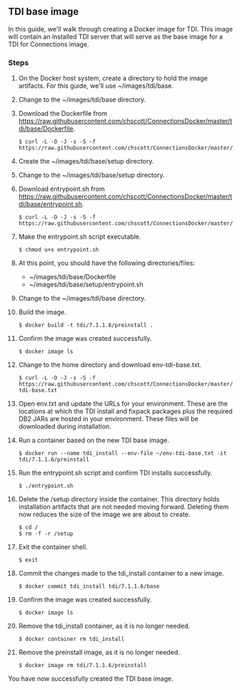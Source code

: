 ## TDI base image

In this guide, we'll walk through creating a Docker image for TDI. This image will contain an installed TDI server that will 
serve as the base image for a TDI for Connections image.

### Steps
   
1. On the Docker host system, create a directory to hold the image artifacts. For this guide, we'll use ~/images/tdi/base.

2. Change to the ~/images/tdi/base directory.

3. Download the Dockerfile from https://raw.githubusercontent.com/chscott/ConnectionsDocker/master/tdi/base/Dockerfile. 

   ```
   $ curl -L -O -J -s -S -f https://raw.githubusercontent.com/chscott/ConnectionsDocker/master/tdi/base/Dockerfile
   ```
   
4. Create the ~/images/tdi/base/setup directory.
   
5. Change to the ~/images/tdi/base/setup directory.

6. Download entrypoint.sh from https://raw.githubusercontent.com/chscott/ConnectionsDocker/master/tdi/base/entrypoint.sh.

   ```
   $ curl -L -O -J -s -S -f https://raw.githubusercontent.com/chscott/ConnectionsDocker/master/tdi/base/entrypoint.sh
   ```

7. Make the entrypoint.sh script executable.

   ```
   $ chmod u+x entrypoint.sh
   ```
   
8. At this point, you should have the following directories/files:

   - ~/images/tdi/base/Dockerfile
   - ~/images/tdi/base/setup/entrypoint.sh
   
9. Change to the ~/images/tdi/base directory.

10. Build the image.

    ```
    $ docker build -t tdi/7.1.1.6/preinstall .
    ```
    
11. Confirm the image was created successfully.

    ```
    $ docker image ls
    ```
    
12. Change to the home directory and download env-tdi-base.txt.
   
    ```
    $ curl -L -O -J -s -S -f https://raw.githubusercontent.com/chscott/ConnectionsDocker/master/tdi/base/env-tdi-base.txt
    ```
   
13. Open env.txt and update the URLs for your environment. These are the locations at which the TDI install and fixpack
    packages plus the required DB2 JARs are hosted in your environment. These files will be downloaded during installation.
    
14. Run a container based on the new TDI base image.

    ```
    $ docker run --name tdi_install --env-file ~/env-tdi-base.txt -it tdi/7.1.1.6/preinstall
    ```
    
15. Run the entrypoint.sh script and confirm TDI installs successfully.

    ```
    $ ./entrypoint.sh
    ```
        
16. Delete the /setup directory inside the container. This directory holds installation artifacts that are not needed moving
    forward. Deleting them now reduces the size of the image we are about to create.
    
    ```
    $ cd /
    $ rm -f -r /setup
    ```
    
17. Exit the container shell.

    ```
    $ exit
    ```
    
18. Commit the changes made to the tdi_install container to a new image.

    ```
    $ docker commit tdi_install tdi/7.1.1.6/base
    ```
    
19. Confirm the image was created successfully.

    ```
    $ docker image ls
    ```
    
20. Remove the tdi_install container, as it is no longer needed.

    ```
    $ docker container rm tdi_install
    ```
    
21. Remove the preinstall image, as it is no longer needed.

    ```
    $ docker image rm tdi/7.1.1.6/preinstall
    ```
    
You have now successfully created the TDI base image.